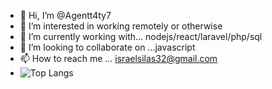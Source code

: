 - 👋 Hi, I’m @Agentt4ty7
- 👀 I’m interested in working remotely or otherwise
- 🌱 I’m currently working with... nodejs/react/laravel/php/sql
- 💞️ I’m looking to collaborate on ...javascript
- 📫 How to reach me ... israelsilas32@gmail.com
- ![Top Langs](https://github-readme-stats.vercel.app/api/top-langs/?username=Agentt4ty7&langs_count=8)

<!---
Agentt4ty7/Agentt4ty7 is a ✨ special ✨ repository because its `README.md` (this file) appears on your GitHub profile.
You can click the Preview link to take a look at your changes.
--->
